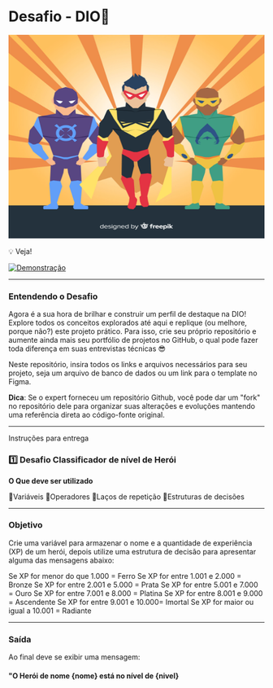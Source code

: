 # Desafio - DIO🦸

<p align="center">
  <img src="https://github.com/AngeloSouza1/desafio-felipao-DIO/blob/main/hero.jpg" alt="Logo" width="700" height="400">
</p>

💡 Veja!

<a href="https://vimeo.com/939092868/65a3874f7c" target="_blank">
  <img src="https://img.shields.io/badge/Assista_ao_Vídeo_de_Demonstração-DarkGreen" alt="Demonstração">
</a>

---
### Entendendo o Desafio

Agora é a sua hora de brilhar e construir um perfil de destaque na DIO! Explore todos os conceitos explorados até aqui e replique (ou melhore, porque não?) este projeto prático. Para isso, crie seu próprio repositório e aumente ainda mais seu portfólio de projetos no GitHub, o qual pode fazer toda diferença em suas entrevistas técnicas 😎

Neste repositório, insira todos os links e arquivos necessários para seu projeto, seja um arquivo de banco de dados ou um link para o template no Figma.

**Dica**: Se o expert forneceu um repositório Github, você pode dar um "fork" no repositório dele para organizar suas alterações e evoluções mantendo uma referência direta ao código-fonte original.

---
Instruções para entrega

### 1️⃣ Desafio Classificador de nível de Herói

**O Que deve ser utilizado**

🔹Variáveis
🔹Operadores
🔹Laços de repetição
🔹Estruturas de decisões


---
### Objetivo

Crie uma variável para armazenar o nome e a quantidade de experiência (XP) de um herói, depois utilize uma estrutura de decisão para apresentar alguma das mensagens abaixo:

Se XP for menor do que 1.000 = Ferro
Se XP for entre 1.001 e 2.000 = Bronze
Se XP for entre 2.001 e 5.000 = Prata
Se XP for entre 5.001 e 7.000 = Ouro
Se XP for entre 7.001 e 8.000 = Platina
Se XP for entre 8.001 e 9.000 = Ascendente
Se XP for entre 9.001 e 10.000= Imortal
Se XP for maior ou igual a 10.001 = Radiante

---

### Saída

Ao final deve se exibir uma mensagem:
<br>

#### "O Herói de nome **{nome}** está no nível de **{nivel}**



